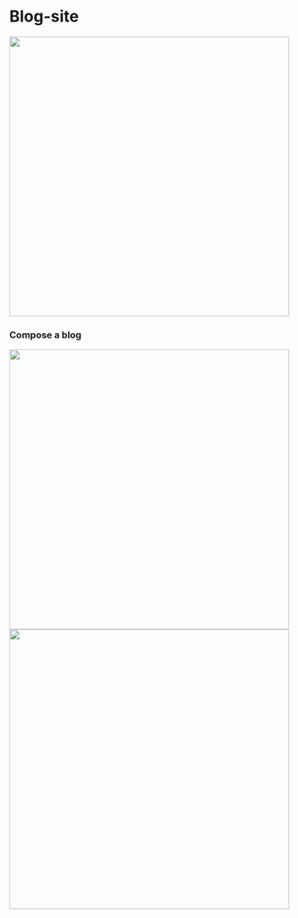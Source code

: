 # Blog-site

<img src="https://user-images.githubusercontent.com/29403783/84736207-f3fa3a00-afc2-11ea-9bdc-3f967bafb9d0.png" width=500>

<h3>Compose a blog</h3>
<img src="https://user-images.githubusercontent.com/29403783/84736209-f52b6700-afc2-11ea-9246-70231910eab8.png" width=500>

<img src="https://user-images.githubusercontent.com/29403783/84736210-f5c3fd80-afc2-11ea-9461-7e70778c070d.png" width=500>
